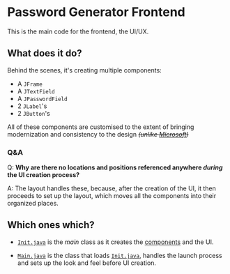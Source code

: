# Password Generator Frontend

This is the main code for the frontend, the UI/UX.

## What does it do?

Behind the scenes, it's creating multiple components:

- A `JFrame`
- A `JTextField`
- A `JPasswordField`
- 2 `JLabel`'s
- 2 `JButton`'s

All of these components are customised to the extent of bringing modernization and consistency to the design *~~(unlike [Microsoft](https://youtu.be/NQPDe_eSQRo?t=35))~~*

### Q&A
Q: **Why are there no locations and positions referenced anywhere *during* the UI creation process?**

A: The layout handles these, because, after the creation of the UI, it then proceeds to set up the layout, which moves all the components into their organized places.

## Which ones which?

- [`Init.java`](https://github.com/Hedreon/PasswordGenerator/blob/main/src/main/java/com/hedreon/passwordgenerator/Init.java) is the *main* class as it creates the [components](https://github.com/Hedreon/PasswordGenerator/tree/main/src/main/java/com/hedreon/passwordgenerator#what-does-it-do) and the UI.

- [`Main.java`](https://github.com/Hedreon/PasswordGenerator/blob/main/src/main/java/com/hedreon/passwordgenerator/Main.java) is the class that loads [`Init.java`](https://github.com/Hedreon/PasswordGenerator/blob/main/src/main/java/com/hedreon/passwordgenerator/Init.java), handles the launch process and sets up the look and feel before UI creation.
